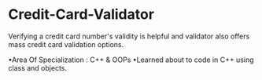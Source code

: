 # Credit-Card-Validator
Verifying a credit card number's validity is helpful and validator also
offers mass credit card validation options.

•Area Of Specialization : C++ & OOPs
•Learned about to code in C++ using class and objects.
